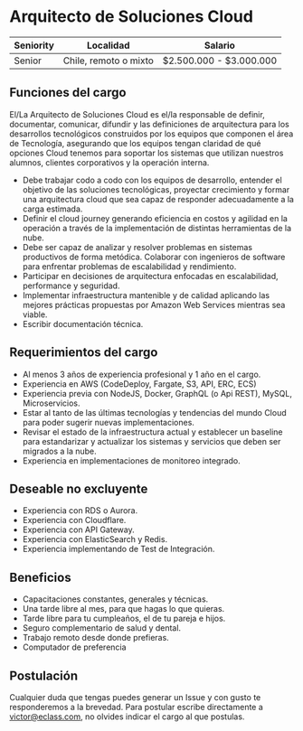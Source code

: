 # Arquitecto de Soluciones Cloud

| Seniority | Localidad | Salario |
| ------------- | ------------- | ------------- |
| Senior  | Chile, remoto o mixto  |  $2.500.000 - $3.000.000 |

## Funciones del cargo

El/La Arquitecto de Soluciones Cloud es el/la responsable de definir, documentar, comunicar, difundir y las definiciones de arquitectura para los desarrollos tecnológicos construidos por los equipos que componen el área de Tecnología, asegurando que los equipos tengan claridad de qué opciones Cloud tenemos para soportar los sistemas que utilizan nuestros alumnos, clientes corporativos y la operación interna.
- Debe trabajar codo a codo con los equipos de desarrollo, entender el objetivo de las soluciones tecnológicas, proyectar crecimiento y formar una arquitectura cloud que sea capaz de responder adecuadamente a la carga estimada.
- Definir el cloud journey generando eficiencia en costos y agilidad en la operación a través de la implementación de distintas herramientas de la nube.
- Debe ser capaz de analizar y resolver problemas en sistemas productivos de forma metódica. Colaborar con ingenieros de software para enfrentar problemas de escalabilidad y rendimiento.
- Participar en decisiones de arquitectura enfocadas en escalabilidad, performance y seguridad.
- Implementar infraestructura mantenible y de calidad aplicando las mejores prácticas propuestas por Amazon Web Services mientras sea viable.
- Escribir documentación técnica.

## Requerimientos del cargo

- Al menos 3 años de experiencia profesional y 1 año en el cargo.
- Experiencia en AWS (CodeDeploy, Fargate, S3, API, ERC, ECS)
- Experiencia previa con NodeJS, Docker, GraphQL (o Api REST), MySQL, Microservicios.
- Estar al tanto de las últimas tecnologías y tendencias del mundo Cloud para poder sugerir nuevas implementaciones.
- Revisar el estado de la infraestructura actual y establecer un baseline para estandarizar y actualizar los sistemas y servicios que deben ser migrados a la nube.
- Experiencia en implementaciones de monitoreo integrado.

## Deseable no excluyente

- Experiencia con RDS o Aurora.
- Experiencia con Cloudflare.
- Experiencia con API Gateway.
- Experiencia con ElasticSearch y Redis.
- Experiencia implementando de Test de Integración.

## Beneficios
- Capacitaciones constantes, generales y técnicas.
- Una tarde libre al mes, para que hagas lo que quieras.
- Tarde libre para tu cumpleaños, el de tu pareja e hijos.
- Seguro complementario de salud y dental.
- Trabajo remoto desde donde prefieras.
- Computador de preferencia

## Postulación
Cualquier duda que tengas puedes generar un Issue y con gusto te responderemos a la brevedad.
Para postular escribe directamente a victor@eclass.com, no olvides indicar el cargo al que postulas.
